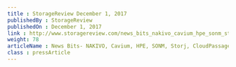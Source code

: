 ```yaml
---
title : StorageReview December 1, 2017
publishedBy : StorageReview
publishedOn : December 1, 2017
link : http://www.storagereview.com/news_bits_nakivo_cavium_hpe_sonm_storj_cloudpassage_storone_qnap_more
weight: 78
articleName : News Bits- NAKIVO, Cavium, HPE, SONM, Storj, CloudPassage, StorONE, QNAP, & More
class : pressArticle
---
```

